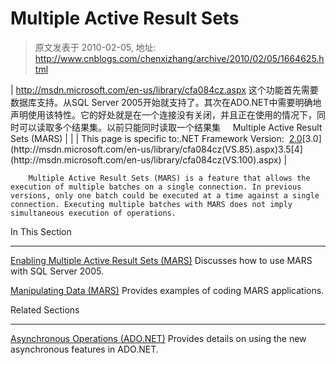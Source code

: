 # Multiple Active Result Sets 
> 原文发表于 2010-02-05, 地址: http://www.cnblogs.com/chenxizhang/archive/2010/02/05/1664625.html 


  

| <http://msdn.microsoft.com/en-us/library/cfa084cz.aspx> 这个功能首先需要数据库支持。从SQL Server 2005开始就支持了。其次在ADO.NET中需要明确地声明使用该特性。它的好处就是在一个连接没有关闭，并且正在使用的情况下，同时可以读取多个结果集。以前只能同时读取一个结果集     Multiple Active Result Sets (MARS) |  |
| This page is specific to:.NET Framework Version:  [2.0](http://msdn.microsoft.com/en-us/library/cfa084cz(VS.80).aspx)[3.0](http://msdn.microsoft.com/en-us/library/cfa084cz(VS.85).aspx)3.5[4](http://msdn.microsoft.com/en-us/library/cfa084cz(VS.100).aspx) |

        Multiple Active Result Sets (MARS) is a feature that allows the execution of multiple batches on a single connection. In previous versions, only one batch could be executed at a time against a single connection. Executing multiple batches with MARS does not imply simultaneous execution of operations.

 In This Section  

---

   [Enabling Multiple Active Result Sets (MARS)](http://msdn.microsoft.com/en-us/library/h32h3abf.aspx)  Discusses how to use MARS with SQL Server 2005.

 [Manipulating Data (MARS)](http://msdn.microsoft.com/en-us/library/yf1a7f4f.aspx)  Provides examples of coding MARS applications.

 Related Sections  

---

   [Asynchronous Operations (ADO.NET)](http://msdn.microsoft.com/en-us/library/zw97wx20.aspx)  Provides details on using the new asynchronous features in ADO.NET.

